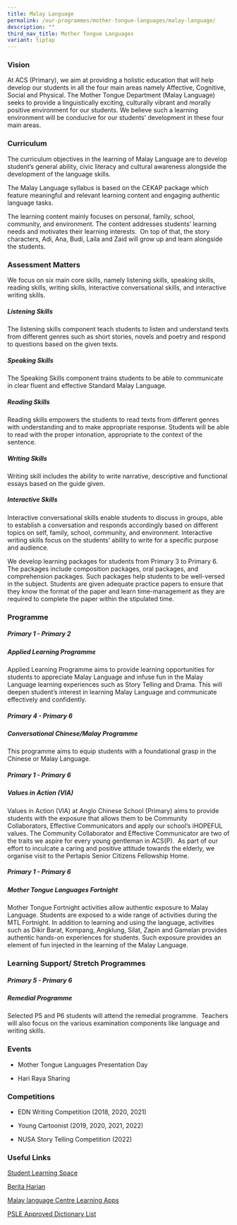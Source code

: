 ```yaml
---
title: Malay Language
permalink: /our-programmes/mother-tongue-languages/malay-language/
description: ""
third_nav_title: Mother Tongue Languages
variant: tiptap
---
```

<h3><strong>Vision</strong></h3>
<p>At ACS (Primary), we aim at providing a holistic education that will help
develop our students in all the four main areas namely Affective, Cognitive,
Social and Physical. The Mother Tongue Department (Malay Language) seeks
to provide a linguistically exciting, culturally vibrant and morally positive
environment for our students. We believe such a learning environment will
be conducive for our students’ development in these four main areas.</p>
<h3><strong>Curriculum</strong></h3>
<p>The curriculum objectives in the learning of Malay Language are to develop
student’s general ability, civic literacy and cultural awareness alongside
the development of the language skills.</p>
<p>The Malay Language syllabus is based on the CEKAP package which feature
meaningful and relevant learning content and engaging authentic language
tasks.&nbsp;</p>
<p>The learning content mainly focuses on personal, family, school, community,
and environment. The content addresses students’ learning needs and motivates
their learning interests.&nbsp; On top of that, the story characters, Adi,
Ana, Budi, Laila and Zaid will grow up and learn alongside the students.</p>
<h3><strong>Assessment Matters</strong></h3>
<p>We focus on six main core skills, namely listening skills, speaking skills,
reading skills, writing skills, interactive conversational skills, and
interactive writing skills.</p>
<h5><strong>Listening Skills</strong></h5>
<p>The listening skills component teach students to listen and understand
texts from different genres such as short stories, novels and poetry and
respond to questions based on the given texts.</p>
<h5><strong>Speaking Skills</strong></h5>
<p>The Speaking Skills component trains students to be able to communicate
in clear fluent and effective Standard Malay Language.&nbsp;</p>
<h5><strong>Reading Skills</strong></h5>
<p>Reading skills empowers the students to read texts from different genres
with understanding and to make appropriate response. Students will be able
to read with the proper intonation, appropriate to the context of the sentence.</p>
<h5><strong>Writing Skills</strong></h5>
<p>Writing skill includes the ability to write narrative, descriptive and
functional essays based on the guide given.&nbsp;</p>
<h5><strong>Interactive Skills</strong></h5>
<p>Interactive conversational skills enable students to discuss in groups,
able to establish a conversation and responds accordingly based on different
topics on self, family, school, community, and environment. Interactive
writing skills focus on the students’ ability to write for a specific purpose
and audience.&nbsp;</p>
<p>We develop learning packages for students from Primary 3 to Primary 6.
The packages include composition packages, oral packages, and comprehension
packages. Such packages help students to be well-versed in the subject.
Students are given adequate practice papers to ensure that they know the
format of the paper and learn time-management as they are required to complete
the paper within the stipulated time.</p>
<h3><strong>Programme</strong></h3>
<h5><strong>Primary 1 - Primary 2</strong></h5>
<h5><strong>Applied Learning Programme</strong></h5>
<p>Applied Learning Programme aims to provide learning opportunities for
students to appreciate Malay Language and infuse fun in the Malay Language
learning experiences such as Story Telling and Drama. This will deepen
student’s interest in learning Malay Language and communicate effectively
and confidently.</p>
<h5><strong>Primary 4 - Primary 6</strong></h5>
<h5><strong>Conversational Chinese/Malay Programme</strong></h5>
<p>This programme aims to equip students with a foundational grasp in the
Chinese or Malay Language.</p>
<h5><strong>Primary 1 - Primary 6</strong></h5>
<h5><strong>Values in Action (VIA)</strong></h5>
<p>Values in Action (VIA) at Anglo Chinese School (Primary) aims to provide
students with the exposure that allows them to be Community Collaborators,
Effective Communicators and apply our school’s iHOPEFUL values. The Community
Collaborator and Effective Communicator are two of the traits we aspire
for every young gentleman in ACS(P).&nbsp; As part of our effort to inculcate
a caring and positive attitude towards the elderly, we organise visit to
the Pertapis Senior Citizens Fellowship Home.</p>
<h5><strong>Primary 1 - Primary 6</strong></h5>
<h5><strong>Mother Tongue Languages Fortnight</strong></h5>
<p>Mother Tongue Fortnight activities allow authentic exposure to Malay Language.
Students are exposed to a wide range of activities during the MTL Fortnight.
In addition to learning and using the language, activities such as Dikir
Barat, Kompang, Angklung, Silat, Zapin and Gamelan provides authentic hands-on
experiences for students. Such exposure provides an element of fun injected
in the learning of the Malay Language.</p>
<h3><strong>Learning Support/ Stretch Programmes</strong></h3>
<h5><strong>Primary 5 - Primary 6</strong></h5>
<h5><strong>Remedial Programme</strong></h5>
<p>Selected P5 and P6 students will attend the remedial programme.&nbsp;
Teachers will also focus on the various examination components like language
and writing skills.</p>
<h3><strong>Events</strong></h3>
<ul data-tight="true" class="tight">
<li>
<p>Mother Tongue Languages Presentation Day</p>
</li>
<li>
<p>Hari Raya Sharing</p>
</li>
</ul>
<h3><strong>Competitions</strong></h3>
<ul data-tight="true" class="tight">
<li>
<p>EDN Writing Competition (2018, 2020, 2021)</p>
</li>
<li>
<p>Young Cartoonist (2019, 2020, 2021, 2022)&nbsp;</p>
</li>
<li>
<p>NUSA Story Telling Competition (2022)</p>
</li>
</ul>
<h3><strong>Useful Links</strong></h3>
<p><a href="https://vle.learning.moe.edu.sg/login" rel="noopener noreferrer nofollow" target="_blank">Student Learning Space</a>
</p>
<p><a href="http://beritaharian.sg" rel="noopener noreferrer nofollow" target="_blank">Berita Harian</a>
</p>
<p><a href="https://mlcs.moe.edu.sg/mlcs/resources/mlcs-educational-apps/" rel="noopener noreferrer nofollow" target="_blank">Malay language Centre Learning Apps</a>
</p>
<p><a href="https://file.go.gov.sg/seab-approveddictionaries.pdf" rel="noopener noreferrer nofollow" target="_blank">PSLE Approved Dictionary List</a>
</p>
<p></p>